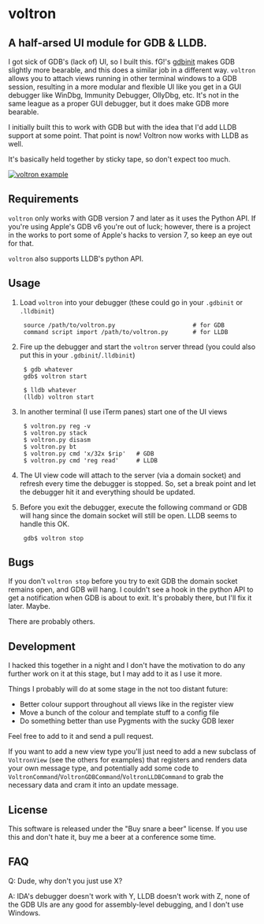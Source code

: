 voltron
=======

A half-arsed UI module for GDB & LLDB. 
--------------------------------------

I got sick of GDB's (lack of) UI, so I built this. fG!'s [gdbinit](https://github.com/gdbinit/Gdbinit) makes GDB slightly more bearable, and this does a similar job in a different way. `voltron` allows you to attach views running in other terminal windows to a GDB session, resulting in a more modular and flexible UI like you get in a GUI debugger like WinDbg, Immunity Debugger, OllyDbg, etc. It's not in the same league as a proper GUI debugger, but it does make GDB more bearable.

I initially built this to work with GDB but with the idea that I'd add LLDB support at some point. That point is now! Voltron now works with LLDB as well.

It's basically held together by sticky tape, so don't expect too much.

[![voltron example](http://github.com/snarez/voltron/raw/master/example.png)](#example)

Requirements
------------

`voltron` only works with GDB version 7 and later as it uses the Python API. If you're using Apple's GDB v6 you're out of luck; however, there is a project in the works to port some of Apple's hacks to version 7, so keep an eye out for that.

`voltron` also supports LLDB's python API.

Usage
-----

1. Load `voltron` into your debugger (these could go in your `.gdbinit` or `.lldbinit`)

		source /path/to/voltron.py 						# for GDB
		command script import /path/to/voltron.py 		# for LLDB

2. Fire up the debugger and start the `voltron` server thread (you could also put this in your `.gdbinit`/`.lldbinit`)

		$ gdb whatever
		gdb$ voltron start

		$ lldb whatever
		(lldb) voltron start

3. In another terminal (I use iTerm panes) start one of the UI views

		$ voltron.py reg -v
		$ voltron.py stack
		$ voltron.py disasm
		$ voltron.py bt
		$ voltron.py cmd 'x/32x $rip'	# GDB
		$ voltron.py cmd 'reg read' 	# LLDB

4. The UI view code will attach to the server (via a domain socket) and refresh every time the debugger is stopped. So, set a break point and let the debugger hit it and everything should be updated.

5. Before you exit the debugger, execute the following command or GDB will hang since the domain socket will still be open. LLDB seems to handle this OK.

		gdb$ voltron stop

Bugs
----

If you don't `voltron stop` before you try to exit GDB the domain socket remains open, and GDB will hang. I couldn't see a hook in the python API to get a notification when GDB is about to exit. It's probably there, but I'll fix it later. Maybe.

There are probably others.

Development
-----------

I hacked this together in a night and I don't have the motivation to do any further work on it at this stage, but I may add to it as I use it more.

Things I probably will do at some stage in the not too distant future:

* Better colour support throughout all views like in the register view
* Move a bunch of the colour and template stuff to a config file
* Do something better than use Pygments with the sucky GDB lexer

Feel free to add to it and send a pull request.

If you want to add a new view type you'll just need to add a new subclass of `VoltronView` (see the others for examples) that registers and renders data your own message type, and potentially add some code to `VoltronCommand`/`VoltronGDBCommand`/`VoltronLLDBCommand` to grab the necessary data and cram it into an update message.

License
-------

This software is released under the "Buy snare a beer" license. If you use this and don't hate it, buy me a beer at a conference some time.

FAQ
---

Q: Dude, why don't you just use X?

A: IDA's debugger doesn't work with Y, LLDB doesn't work with Z, none of the GDB UIs are any good for assembly-level debugging, and I don't use Windows.
